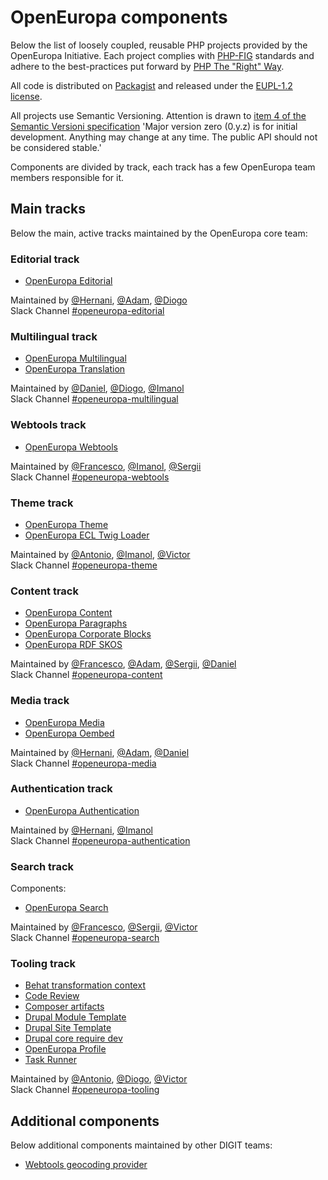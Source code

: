 # OpenEuropa components

Below the list of loosely coupled, reusable PHP projects provided by the OpenEuropa Initiative.
Each project complies with [PHP-FIG][1] standards and adhere to the best-practices put forward by [PHP The "Right" Way][2].

All code is distributed on [Packagist][3] and released under the [EUPL-1.2 license][4].

All projects use Semantic Versioning. Attention is drawn to [item 4 of the Semantic Versioni specification](https://semver.org/#spec-item-4)
'Major version zero (0.y.z) is for initial development. Anything may change at any time. The public API should not be considered stable.'

Components are divided by track, each track has a few OpenEuropa team members responsible for it.

## Main tracks

Below the main, active tracks maintained by the OpenEuropa core team:

### Editorial track

- [OpenEuropa Editorial](https://github.com/openeuropa/oe_editorial)

Maintained by [@Hernani](https://github.com/hernani), [@Adam](https://github.com/nagyad), [@Diogo](https://github.com/dxvargas)\
Slack Channel [#openeuropa-editorial](http://platform-ec-europa.slack.com/app_redirect?channel=openeuropa-editorial)

### Multilingual track

- [OpenEuropa Multilingual](https://github.com/openeuropa/oe_multilingual)
- [OpenEuropa Translation](https://github.com/openeuropa/oe_translation)

Maintained by [@Daniel](https://github.com/upchuk), [@Diogo](https://github.com/dxvargas), [@Imanol](https://github.com/imanoleguskiza)\
Slack Channel [#openeuropa-multilingual](http://platform-ec-europa.slack.com/app_redirect?channel=openeuropa-multilingual)

### Webtools track

- [OpenEuropa Webtools](https://github.com/openeuropa/oe_webtools)

Maintained by [@Francesco](https://github.com/brummbar), [@Imanol](https://github.com/imanoleguskiza), [@Sergii](https://github.com/sergepavle)\
Slack Channel [#openeuropa-webtools](http://platform-ec-europa.slack.com/app_redirect?channel=openeuropa-webtools)

### Theme track

- [OpenEuropa Theme](https://github.com/openeuropa/oe_theme)
- [OpenEuropa ECL Twig Loader](https://github.com/openeuropa/ecl-twig-loader)

Maintained by [@Antonio](https://github.com/ademarco), [@Imanol](https://github.com/imanoleguskiza), [@Victor](https://github.com/voidtek)\
Slack Channel [#openeuropa-theme](http://platform-ec-europa.slack.com/app_redirect?channel=openeuropa-theme)

### Content track

- [OpenEuropa Content](https://github.com/openeuropa/oe_content)
- [OpenEuropa Paragraphs](https://github.com/openeuropa/oe_paragraphs)
- [OpenEuropa Corporate Blocks](https://github.com/openeuropa/oe_corporate_blocks)
- [OpenEuropa RDF SKOS](https://github.com/openeuropa/rdf_skos)

Maintained by [@Francesco](https://github.com/brummbar), [@Adam](https://github.com/nagyad), [@Sergii](https://github.com/sergepavle), [@Daniel](https://github.com/upchuk)\
Slack Channel [#openeuropa-content](http://platform-ec-europa.slack.com/app_redirect?channel=openeuropa-content)

### Media track

- [OpenEuropa Media](https://github.com/openeuropa/oe_media)
- [OpenEuropa Oembed](https://github.com/openeuropa/oe_oembed)

Maintained by [@Hernani](https://github.com/hernani), [@Adam](https://github.com/nagyad), [@Daniel](https://github.com/upchuk)\
Slack Channel [#openeuropa-media](http://platform-ec-europa.slack.com/app_redirect?channel=openeuropa-media)

### Authentication track

- [OpenEuropa Authentication](https://github.com/openeuropa/oe_authentication)

Maintained by [@Hernani](https://github.com/hernani), [@Imanol](https://github.com/imanoleguskiza)\
Slack Channel [#openeuropa-authentication](http://platform-ec-europa.slack.com/app_redirect?channel=openeuropa-authentication)

### Search track

Components:
- [OpenEuropa Search](https://github.com/openeuropa/oe_search)

Maintained by [@Francesco](https://github.com/brummbar), [@Sergii](https://github.com/sergepavle), [@Victor](https://github.com/voidtek)\
Slack Channel [#openeuropa-search](http://platform-ec-europa.slack.com/app_redirect?channel=openeuropa-search)

### Tooling track

- [Behat transformation context](https://github.com/openeuropa/behat-transformation-context)
- [Code Review](https://github.com/openeuropa/code-review)
- [Composer artifacts](https://github.com/openeuropa/composer-artifacts)
- [Drupal Module Template](https://github.com/openeuropa/drupal-module-template)
- [Drupal Site Template](https://github.com/openeuropa/drupal-site-template)
- [Drupal core require dev](https://github.com/openeuropa/drupal-core-require-dev)
- [OpenEuropa Profile](https://github.com/openeuropa/oe_profile)
- [Task Runner](https://github.com/openeuropa/task-runner)

Maintained by [@Antonio](https://github.com/ademarco), [@Diogo](https://github.com/dxvargas), [@Victor](https://github.com/voidtek)\
Slack Channel [#openeuropa-tooling](http://platform-ec-europa.slack.com/app_redirect?channel=openeuropa-tooling)

## Additional components

Below additional components maintained by other DIGIT teams:

- [Webtools geocoding provider](https://github.com/openeuropa/webtools-geocoding-provider)

[1]: http://www.php-fig.org
[2]: http://www.phptherightway.com
[3]: https://packagist.org/packages/openeuropa/
[4]: https://joinup.ec.europa.eu/page/eupl-text-11-12
